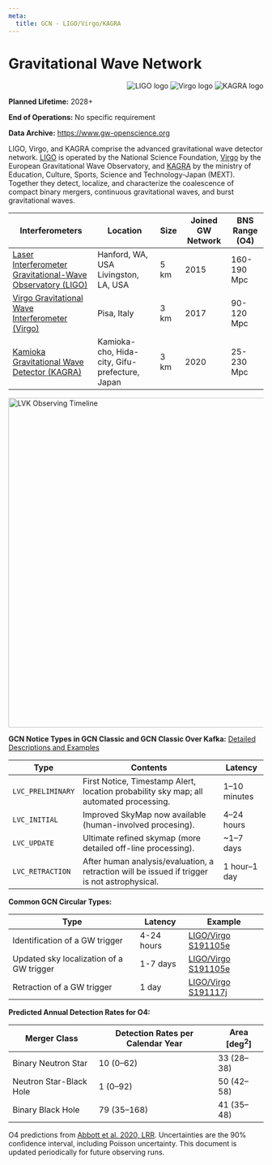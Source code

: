 ```yaml
---
meta:
  title: GCN - LIGO/Virgo/KAGRA
---
```


# Gravitational Wave Network

<div
  align="right"
  className="grid-col-6 mobile-lg:grid-col-4 tablet:grid-col-2 desktop:grid-col-3">
  <img 
      src="/_static/img/lsc-logo.png"
      alt="LIGO logo"
  />
  <img 
    src="/_static/img/virgo-logo.png"
    alt="Virgo logo"
  />  
  <img 
    src="/_static/img/kagra-logo.png"
    alt="KAGRA logo"
  />
</div>

**Planned Lifetime:** 2028+

**End of Operations:** No specific requirement

**Data Archive:**
https://www.gw-openscience.org

LIGO, Virgo, and KAGRA comprise the advanced gravitational wave detector network. [LIGO](https://www.ligo.org/) is operated by the National Science Foundation, [Virgo](https://www.virgo-gw.eu/) by the European Gravitational Wave Observatory, and [KAGRA](https://gwcenter.icrr.u-tokyo.ac.jp/en/) by the ministry of Education, Culture, Sports, Science and Technology-Japan (MEXT). Together they detect, localize, and characterize the coalescence of compact binary mergers, continuous gravitational waves, and burst gravitational waves.

| Interferometers                                                                        | Location                                       | Size | Joined GW Network | BNS Range (O4) |
| -------------------------------------------------------------------------------------- | ---------------------------------------------- | ---- | ----------------- | -------------- |
| [Laser Interferometer Gravitational-Wave Observatory (LIGO)](https://www.ligo.org)     | Hanford, WA, USA Livingston, LA, USA           | 5 km | 2015              | 160-190 Mpc    |
| [Virgo Gravitational Wave Interferometer (Virgo)](https://www.virgo-gw.eu)             | Pisa, Italy                                    | 3 km | 2017              | 90-120 Mpc     |
| [Kamioka Gravitational Wave Detector (KAGRA)](https://gwcenter.icrr.u-tokyo.ac.jp/en/) | Kamioka-cho, Hida-city, Gifu-prefecture, Japan | 3 km | 2020              | 25-230 Mpc     |

<img
  src="https://observing.docs.ligo.org/plan/_images/ObsScen_timeline.png"
  width="650"
  aligh="center"
  alt="LVK Observing Timeline"
/>

**GCN Notice Types in GCN Classic and GCN Classic Over Kafka:**
[Detailed Descriptions and Examples](https://gcn.gsfc.nasa.gov/lvc.html)

| Type              | Contents                                                                                      | Latency      |
| ----------------- | --------------------------------------------------------------------------------------------- | ------------ |
| `LVC_PRELIMINARY` | First Notice, Timestamp Alert, location probability sky map; all automated processing.        | 1–10 minutes |
| `LVC_INITIAL`     | Improved SkyMap now available (human-involved procesing).                                     | 4–24 hours   |
| `LVC_UPDATE`      | Ultimate refined skymap (more detailed off-line processing).                                  | ~1–7 days    |
| `LVC_RETRACTION`  | After human analysis/evaluation, a retraction will be issued if trigger is not astrophysical. | 1 hour–1 day |

**Common GCN Circular Types:**

| Type                                     | Latency    | Example                                                          |
| ---------------------------------------- | ---------- | ---------------------------------------------------------------- |
| Identification of a GW trigger           | 4-24 hours | [LIGO/Virgo S191105e](https://gcn.gsfc.nasa.gov/gcn3/26182.gcn3) |
| Updated sky localization of a GW trigger | 1-7 days   | [LIGO/Virgo S191105e](https://gcn.gsfc.nasa.gov/gcn3/26245.gcn3) |
| Retraction of a GW trigger               | 1 day      | [LIGO/Virgo S191117j](https://gcn.gsfc.nasa.gov/gcn3/26254.gcn3) |

**Predicted Annual Detection Rates for O4:**

| Merger Class            | Detection Rates per Calendar Year | Area [deg<sup>2</sup>] |
| ----------------------- | --------------------------------- | ---------------------- |
| Binary Neutron Star     | 10 (0–62)                         | 33 (28–38)             |
| Neutron Star-Black Hole | 1 (0–92)                          | 50 (42–58)             |
| Binary Black Hole       | 79 (35–168)                       | 41 (35–48)             |

O4 predictions from [Abbott et al. 2020, LRR](https://link.springer.com/article/10.1007/s41114-020-00026-9). Uncertainties are the 90% confidence interval, including Poisson uncertainty. This document is updated periodically for future observing runs.
